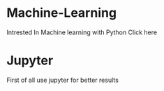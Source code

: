 # Machine-Learning

Intrested In Machine learning with Python 
Click here 

# Jupyter

First of all use jupyter for better results
